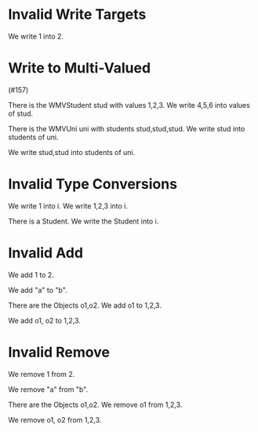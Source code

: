 # Invalid Write Targets

We write 1 into 2.
<!--            ^
error: invalid write target - cannot write into IntLiteral [write.target.invalid]
-->

# Write to Multi-Valued

(#157)

There is the WMVStudent stud with values 1,2,3.
We write 4,5,6 into values of stud.
<!--                ^
error: cannot write into attribute of many 'int' - only single-valued attributes and associations are allowed [write.target.list]
-->

There is the WMVUni uni with students stud,stud,stud.
We write stud into students of uni.
<!--               ^
error: cannot write into association to many 'WMVStudent' - only single-valued attributes and associations are allowed [write.target.list]
-->

We write stud,stud into students of uni.
<!--                    ^
error: cannot write into association to many 'WMVStudent' - only single-valued attributes and associations are allowed [write.target.list]
-->

# Invalid Type Conversions

We write 1 into i.
We write 1,2,3 into i.
<!--     ^
error: cannot assign expression of type 'list of int' to variable 'i' of type 'int' [assign.type]
-->

There is a Student.
We write the Student into i.
<!--         ^
error: cannot assign expression of type 'Student' to variable 'i' of type 'int' [assign.type]
-->

# Invalid Add

We add 1 to 2.
<!--        ^
error: cannot add to 'IntLiteral' - must be a name or attribute access [add.target.not.name]
-->

We add "a" to "b".
<!--          ^
error: cannot add to expression of type 'String' [add.target.type]
-->

There are the Objects o1,o2.
We add o1 to 1,2,3.
<!--   ^
error: cannot add expression of type 'Object' to 'list of int' [add.source.type]
-->

We add o1, o2 to 1,2,3.
<!--   ^
error: cannot add expression of type 'list of Object' to 'list of int' [add.source.type]
-->

# Invalid Remove

We remove 1 from 2.
<!--             ^
error: cannot remove from 'IntLiteral' - must be a name or attribute access [remove.target.not.name]
-->

We remove "a" from "b".
<!--               ^
error: cannot remove from expression of type 'String' [remove.target.type]
-->

There are the Objects o1,o2.
We remove o1 from 1,2,3.
<!--      ^
error: cannot remove expression of type 'Object' from 'list of int' [remove.source.type]
-->

We remove o1, o2 from 1,2,3.
<!--      ^
error: cannot remove expression of type 'list of Object' from 'list of int' [remove.source.type]
-->
